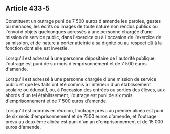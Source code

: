 Article 433-5
----
Constituent un outrage puni de 7 500 euros d'amende les paroles, gestes ou
menaces, les écrits ou images de toute nature non rendus publics ou l'envoi
d'objets quelconques adressés à une personne chargée d'une mission de service
public, dans l'exercice ou à l'occasion de l'exercice de sa mission, et de
nature à porter atteinte à sa dignité ou au respect dû à la fonction dont elle
est investie.

Lorsqu'il est adressé à une personne dépositaire de l'autorité publique,
l'outrage est puni de six mois d'emprisonnement et de 7 500 euros d'amende.

Lorsqu'il est adressé à une personne chargée d'une mission de service public et
que les faits ont été commis à l'intérieur d'un établissement scolaire ou
éducatif, ou, à l'occasion des entrées ou sorties des élèves, aux abords d'un
tel établissement, l'outrage est puni de six mois d'emprisonnement et de 7 500
euros d'amende.

Lorsqu'il est commis en réunion, l'outrage prévu au premier alinéa est puni de
six mois d'emprisonnement et de 7500 euros d'amende, et l'outrage prévu au
deuxième alinéa est puni d'un an d'emprisonnement et de 15 000 euros d'amende.
